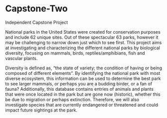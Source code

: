 # Capstone-Two
Independent Capstone Project

National parks in the United States were created for conservation purposes and include 62 unique sites. Out of these spectacular 63 parks, however it may be challenging to narrow down just which to see first. This project aims at investigating and characterizing the different national parks by biological diversity, focusing on mammals, birds, reptiles/amphibians, fish and vascular plants. 

Diversity is defined as, “the state of variety; the condition of having or being composed of different elements”. By identifying the national park with most diverse ecosystem, this information can be used to determine the best park to see larger mammals, or perhaps you are a budding birder, or a fan of fauna? Additionally, this database contains entries of animals and plants that were once located in the park but are gone now (historic), whether this be due to migration or perhaps extinction. Therefore, we will also investigate species that are currently endangered or threatened and could impact future sightings at the park. 


